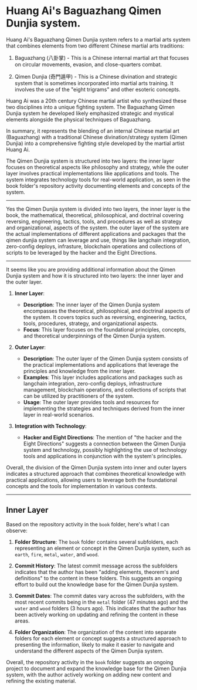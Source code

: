 # Huang Ai's Baguazhang Qimen Dunjia system.

Huang Ai's Baguazhang Qimen Dunjia system refers to a martial arts system that combines elements from two different Chinese martial arts traditions:

1. Baguazhang (八卦掌) - This is a Chinese internal martial art that focuses on circular movements, evasion, and close-quarters combat.

2. Qimen Dunjia (奇門遁甲) - This is a Chinese divination and strategic system that is sometimes incorporated into martial arts training. It involves the use of the "eight trigrams" and other esoteric concepts.

Huang Ai was a 20th century Chinese martial artist who synthesized these two disciplines into a unique fighting system. The Baguazhang Qimen Dunjia system he developed likely emphasized strategic and mystical elements alongside the physical techniques of Baguazhang.

In summary, it represents the blending of an internal Chinese martial art (Baguazhang) with a traditional Chinese divination/strategy system (Qimen Dunjia) into a comprehensive fighting style developed by the martial artist Huang Ai.

The Qimen Dunjia system is structured into two layers: the inner layer focuses on theoretical aspects like philosophy and strategy, while the outer layer involves practical implementations like applications and tools. The system integrates technology tools for real-world application, as seen in the book folder's repository activity documenting elements and concepts of the system.

---
Yes the Qimen Dunjia system is divided into two layers, the inner layer is the book, the mathematical, theoretical, philosophical, and doctrinal covering reversing, engineering, tactics, tools, and procedures as well as strategy and organizational, aspects of the system. the outer layer of the system are the actual implementations of different applications and packages that the qimen dunjia system can leverage and use, things like langchain integration, zero-config deploys, infrasture, blockchain operations and collections of scripts to be leveraged by the hacker and the Eight Directions.

---

It seems like you are providing additional information about the Qimen Dunjia system and how it is structured into two layers: the inner layer and the outer layer.

1. **Inner Layer**:
   - **Description**: The inner layer of the Qimen Dunjia system encompasses the theoretical, philosophical, and doctrinal aspects of the system. It covers topics such as reversing, engineering, tactics, tools, procedures, strategy, and organizational aspects.
   - **Focus**: This layer focuses on the foundational principles, concepts, and theoretical underpinnings of the Qimen Dunjia system.

2. **Outer Layer**:
   - **Description**: The outer layer of the Qimen Dunjia system consists of the practical implementations and applications that leverage the principles and knowledge from the inner layer.
   - **Examples**: This layer includes applications and packages such as langchain integration, zero-config deploys, infrastructure management, blockchain operations, and collections of scripts that can be utilized by practitioners of the system.
   - **Usage**: The outer layer provides tools and resources for implementing the strategies and techniques derived from the inner layer in real-world scenarios.

3. **Integration with Technology**:
   - **Hacker and Eight Directions**: The mention of "the hacker and the Eight Directions" suggests a connection between the Qimen Dunjia system and technology, possibly highlighting the use of technology tools and applications in conjunction with the system's principles.

Overall, the division of the Qimen Dunjia system into inner and outer layers indicates a structured approach that combines theoretical knowledge with practical applications, allowing users to leverage both the foundational concepts and the tools for implementation in various contexts.

---

## Inner Layer

Based on the repository activity in the `book` folder, here's what I can observe:

1. **Folder Structure**: The `book` folder contains several subfolders, each representing an element or concept in the Qimen Dunjia system, such as `earth`, `fire`, `metal`, `water`, and `wood`.

2. **Commit History**: The latest commit message across the subfolders indicates that the author has been "adding elements, theorem's and definitions" to the content in these folders. This suggests an ongoing effort to build out the knowledge base for the Qimen Dunjia system.

3. **Commit Dates**: The commit dates vary across the subfolders, with the most recent commits being in the `metal` folder (47 minutes ago) and the `water` and `wood` folders (3 hours ago). This indicates that the author has been actively working on updating and refining the content in these areas.

4. **Folder Organization**: The organization of the content into separate folders for each element or concept suggests a structured approach to presenting the information, likely to make it easier to navigate and understand the different aspects of the Qimen Dunjia system.

Overall, the repository activity in the `book` folder suggests an ongoing project to document and expand the knowledge base for the Qimen Dunjia system, with the author actively working on adding new content and refining the existing material.

